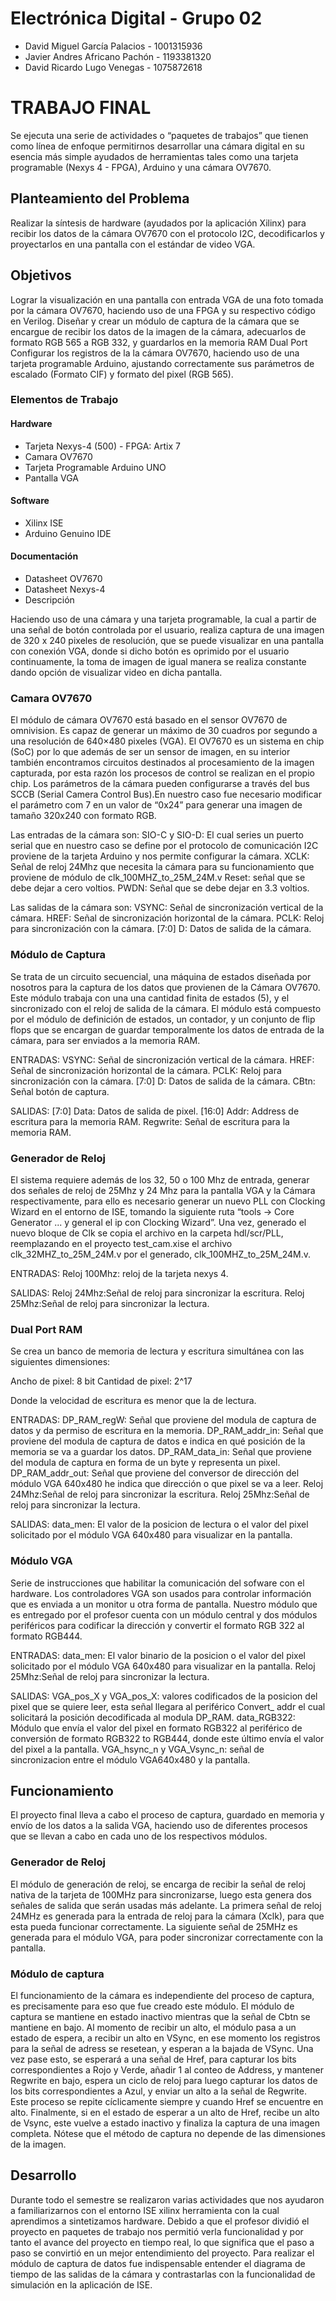 # Electrónica Digital - Grupo 02

* David Miguel García Palacios - 1001315936
* Javier Andres Africano Pachón - 1193381320
* David Ricardo Lugo Venegas - 1075872618

# TRABAJO FINAL

Se ejecuta una serie de actividades o “paquetes de trabajos” que tienen como  línea de enfoque  permitirnos desarrollar una cámara digital en su esencia más simple ayudados de herramientas tales como una tarjeta programable (Nexys 4 - FPGA),  Arduino y una cámara OV7670.


## Planteamiento del Problema
Realizar la síntesis de hardware (ayudados por la aplicación Xilinx) para recibir los datos de la cámara OV7670 con el protocolo I2C,  decodificarlos y proyectarlos en una pantalla con el estándar de video VGA. 

## Objetivos
Lograr la visualización en una pantalla con entrada VGA de una foto tomada por la cámara OV7670, haciendo uso de una FPGA y su respectivo código en Verilog.
Diseñar y crear un módulo de captura de la cámara que se encargue de recibir los datos de la imagen de la cámara, adecuarlos de formato RGB 565 a RGB 332, y guardarlos en la memoria RAM Dual Port
Configurar los registros de la la cámara OV7670, haciendo uso de una tarjeta programable Arduino, ajustando correctamente sus parámetros de escalado (Formato CIF) y formato del pixel (RGB 565).

### Elementos de Trabajo
#### Hardware
* Tarjeta Nexys-4 (500) - FPGA: Artix 7
* Camara OV7670
* Tarjeta Programable Arduino UNO 
*  Pantalla VGA
#### Software
* Xilinx ISE
* Arduino Genuino IDE
#### Documentación
* Datasheet OV7670
* Datasheet Nexys-4
* Descripción

Haciendo uso de una cámara y una tarjeta programable, la cual a partir de una señal de botón controlada por el usuario, realiza captura de una imagen de 320 x 240 pixeles de resolución, que se puede visualizar en una pantalla con conexión VGA, donde si dicho botón es oprimido por el usuario continuamente, la toma de imagen de igual manera se realiza constante dando opción de visualizar video en dicha pantalla.

### Camara OV7670

El módulo de cámara OV7670 está basado en el sensor OV7670 de omnivision. Es capaz de generar un máximo de 30 cuadros por segundo a una resolución de 640×480 pixeles (VGA). El OV7670 es un sistema en chip (SoC) por lo que además de ser un sensor de imagen, en su interior también encontramos circuitos destinados al procesamiento de la imagen capturada, por esta razón los procesos de control se realizan en el propio chip. Los parámetros de la cámara pueden configurarse a través del bus SCCB (Serial Camera Control Bus).En nuestro caso fue necesario modificar el parámetro com 7 en un valor de “0x24” para generar una imagen de tamaño 320x240  con formato RGB.

Las entradas de la cámara son: 
SIO-C y SIO-D: El cual  series un puerto serial que en nuestro caso se define por  el protocolo de comunicación I2C proviene de la tarjeta Arduino y nos permite configurar la cámara.
XCLK: Señal de reloj  24Mhz que necesita la cámara para su funcionamiento que proviene de módulo de clk_100MHZ_to_25M_24M.v
Reset: señal que se debe dejar a cero voltios.
PWDN: Señal que se debe dejar en 3.3 voltios.

Las salidas de la cámara son: 
VSYNC: Señal de sincronización vertical de la cámara.
HREF: Señal de sincronización horizontal de la cámara.
PCLK: Reloj para sincronización con la cámara.
[7:0] D: Datos de salida de la cámara.

### Módulo de Captura

Se trata de un circuito secuencial, una máquina de estados diseñada por nosotros para la captura de los datos que provienen de la Cámara OV7670. Este módulo trabaja con una una cantidad finita de estados (5), y el sincronizado con el reloj de salida de la cámara. El módulo está compuesto por el módulo de definición de estados, un contador, y un conjunto de flip flops que se encargan de guardar temporalmente los datos de entrada de la cámara, para ser enviados a la memoria RAM.

ENTRADAS:
VSYNC: Señal de sincronización vertical de la cámara.
HREF: Señal de sincronización horizontal de la cámara.
PCLK: Reloj para sincronización con la cámara.
[7:0] D: Datos de salida de la cámara.
CBtn: Señal botón de captura.

SALIDAS:
[7:0] Data: Datos de salida de pixel.
[16:0] Addr: Address de escritura para la memoria RAM.
Regwrite: Señal de escritura para la memoria RAM.


### Generador de Reloj

El sistema requiere además de los 32, 50 o 100 Mhz de entrada, generar dos señales de reloj de 25Mhz y 24 Mhz para la pantalla VGA y la Cámara respectivamente, para ello es necesario generar un nuevo PLL con Clocking Wizard en el entorno de ISE, tomando la siguiente ruta “tools -> Core Generator ... y general el ip con Clocking Wizard”. Una vez, generado el nuevo bloque de Clk se copia el archivo en la carpeta hdl/scr/PLL, reemplazando en el proyecto test_cam.xise el archivo clk_32MHZ_to_25M_24M.v por el generado, clk_100MHZ_to_25M_24M.v.

ENTRADAS:
Reloj 100Mhz: reloj de la tarjeta nexys 4.

SALIDAS:
Reloj 24Mhz:Señal de reloj para sincronizar la escritura.
Reloj 25Mhz:Señal de reloj para sincronizar la lectura.

### Dual Port RAM

Se crea un banco de memoria de lectura  y escritura simultánea con las siguientes dimensiones: 
 
Ancho de pixel: 8 bit
Cantidad de pixel: 2^17

Donde la velocidad de escritura es menor que la de lectura.


ENTRADAS:
DP_RAM_regW: Señal que proviene del modula de captura de datos y da permiso de escritura en la memoria.
DP_RAM_addr_in: Señal que proviene del modula de captura de datos e indica en qué posición de la memoria se va a guardar los datos.
DP_RAM_data_in: Señal que proviene del modula de captura en forma de un byte y representa un pixel.
DP_RAM_addr_out: Señal que proviene del conversor de dirección del módulo VGA 640x480 he indica que dirección o que pixel se va a leer. 
Reloj 24Mhz:Señal de reloj para sincronizar la escritura.
Reloj 25Mhz:Señal de reloj para sincronizar la lectura.

SALIDAS:
data_men: El valor de la posicion de lectura o  el valor del pixel solicitado por el módulo VGA 640x480 para visualizar en la pantalla.


### Módulo VGA

Serie de instrucciones que habilitar la  comunicación del sofware con el hardware. Los controladores VGA son usados para controlar información que es enviada a un monitor u otra forma de pantalla.
Nuestro módulo que es entregado por el profesor cuenta con un módulo central y dos módulos periféricos para codificar la dirección y convertir el formato RGB 322 al formato RGB444.

ENTRADAS:
data_men: El valor binario de la posicion  o el valor del pixel solicitado por el módulo VGA 640x480 para visualizar en la pantalla.
Reloj 25Mhz:Señal de reloj para sincronizar la lectura.

SALIDAS:
VGA_pos_X y VGA_pos_X: valores codificados de la posicion del pixel que se quiere leer, esta señal llegara al periférico Convert_ addr el cual solicitará la posición decodificada al modula DP_RAM. 
data_RGB322: Módulo que envía el valor del pixel en formato RGB322 al periférico de conversión de formato RGB322 to RGB444, donde este último envía el valor del pixel a la pantalla.
VGA_hsync_n y VGA_Vsync_n: señal de sincronizacion entre el módulo VGA640x480 y la pantalla.

## Funcionamiento
El proyecto final lleva a cabo el proceso de captura, guardado en memoria y envío de los datos a la salida VGA, haciendo uso de diferentes procesos que se llevan a cabo en cada uno de los respectivos módulos.

### Generador de Reloj
El módulo de generación de reloj, se encarga de recibir la señal de reloj nativa de la tarjeta de 100MHz para sincronizarse, luego esta genera dos señales de salida que serán usadas más adelante. La primera señal de reloj 24MHz es generada para la entrada de reloj para la cámara (Xclk), para que esta pueda funcionar correctamente. La siguiente señal de 25MHz es generada para el módulo VGA, para poder sincronizar correctamente con la pantalla.

### Módulo de captura
El funcionamiento de la cámara es independiente del proceso de captura, es precisamente para eso que fue creado este módulo. El módulo de captura se mantiene en estado inactivo mientras que la señal de Cbtn se mantiene en bajo. Al momento de recibir un alto, el módulo pasa a un estado de espera, a recibir un alto en VSync, en ese momento los registros para la señal de adress se resetean, y esperan a la bajada de VSync. Una vez pase esto, se esperará a una señal de Href, para capturar los bits correspondientes a Rojo y Verde, añadir 1 al conteo de Address, y mantener Regwrite en bajo, espera un ciclo de reloj para luego capturar los datos de los bits correspondientes a Azul, y enviar un alto a la señal de Regwrite. Este proceso se repite cíclicamente siempre y cuando Href se encuentre en alto. Finalmente, si en el estado de esperar a un alto de Href, recibe un alto de Vsync, este vuelve a estado inactivo y finaliza la captura de una imagen completa. Nótese que el método de captura no depende de las dimensiones de la imagen.

## Desarrollo
Durante todo el semestre se realizaron varias actividades que nos ayudaron a familiarizarnos con el entorno ISE xilinx herramienta con la cual aprendimos a sintetizamos hardware. Debido a que el profesor dividió el proyecto en paquetes de trabajo nos permitió  verla funcionalidad y por tanto el avance del proyecto en tiempo real, lo que significa que el paso a paso se convirtió en un mejor entendimiento del proyecto. Para realizar el módulo de captura de datos fue indispensable entender el diagrama de tiempo de las salidas de la cámara y contrastarlas con la funcionalidad de simulación en la aplicación de ISE.


